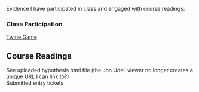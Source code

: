 Evidence I have participated in class and engaged with course readings:

### Class Participation
[Twine Game](http://philome.la/OversizedPixie/entry-tickets)

## Course Readings
See uploaded hypothesis html file (the Jon Udell viewer no longer creates a unique URL I can link to?)  
Submitted entry tickets
